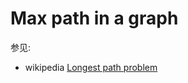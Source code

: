 # Max path in a graph

参见: 

- wikipedia [Longest path problem](https://en.wikipedia.org/wiki/Longest_path_problem)